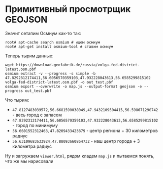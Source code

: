# Примитивный просмотрщик GEOJSON

Значит сетапим Осмиум как-то так:

```
root# apt-cache search osmium # ищем осмиум
root# apt-get install osmium-tool # ставим осмиум
```

Теперь тырим данные:
```
wget https://download.geofabrik.de/russia/volga-fed-district-latest.osm.pbf
osmium extract -v --progress -s simple -b 47.8292312174411,56.6056570359103,47.932228043613,56.6585299815102 volga-fed-district-latest.osm.pbf -o out_test.pbf
osmium export --overwrite -o map.js --output-format geojson -e --progress out_test.pbf
```

Что тырим:
* `47.8127483039572,56.6681590038049,47.9432109504415,56.598671290742` - весь город с запасом
* `47.8292312174411,56.6056570359103,47.932228043613,56.6585299815102` - город по минимуму
* `56.6601552312463,47.8209433423879` - центр региона + 30 километров радиус
* `56.63109683633924,47.88093660864732` - наш центр города + 3 километра радиус

Ну и загружаем `viewer.html`, рядом кладем `map.js` и пытаемся понять, что же мы нарисовали
